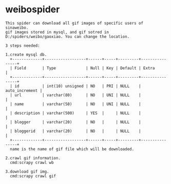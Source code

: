 # weibospider
    This spider can download all gif images of specific users of sinaweibo.
    gif images stored in mysql, and gif sotred in D:/spiders/weibo/gaoxiao. You can change the location.
    
    3 steps needed:
    
    1.create mysql db.
      +-------------+------------------+------+-----+---------+----------------+
      | Field       | Type             | Null | Key | Default | Extra          |
      +-------------+------------------+------+-----+---------+----------------+
      | id          | int(10) unsigned | NO   | PRI | NULL    | auto_increment |
      | url         | varchar(80)      | NO   | UNI | NULL    |                |
      | name        | varchar(50)      | NO   | UNI | NULL    |                |
      | description | varchar(500)     | YES  |     | NULL    |                |
      | blogger     | varchar(20)      | NO   |     | NULL    |                |
      | bloggerid   | varchar(20)      | NO   |     | NULL    |                |
      +-------------+------------------+------+-----+---------+----------------+
      name is the name of gif file which will be downloaded.
      
    2.crawl gif information.
      cmd:scrapy crawl wb
      
    3.download gif img.
      cmd:scrapy crawl gif

